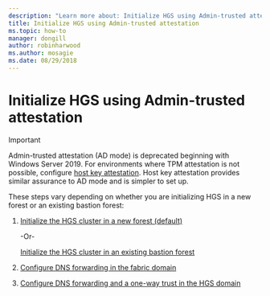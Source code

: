 ```yaml
---
description: "Learn more about: Initialize HGS using Admin-trusted attestation"
title: Initialize HGS using Admin-trusted attestation
ms.topic: how-to
manager: dongill
author: robinharwood
ms.author: mosagie
ms.date: 08/29/2018
---
```


# Initialize HGS using Admin-trusted attestation

>[!IMPORTANT]
>Admin-trusted attestation (AD mode) is deprecated beginning with Windows Server 2019. For environments where TPM attestation is not possible, configure [host key attestation](guarded-fabric-initialize-hgs-key-mode.md). Host key attestation provides similar assurance to AD mode and is simpler to set up.


These steps vary depending on whether you are initializing HGS in a new forest or an existing bastion forest:

1. [Initialize the HGS cluster in a new forest (default)](guarded-fabric-initialize-hgs-ad-mode-default.md)

   -Or-

   [Initialize the HGS cluster in an existing bastion forest](guarded-fabric-initialize-hgs-ad-mode-bastion.md)

2. [Configure DNS forwarding in the fabric domain](guarded-fabric-configuring-fabric-dns.md)

3. [Configure DNS forwarding and a one-way trust in the HGS domain](guarded-fabric-configure-dns-forwarding-and-trust.md)



